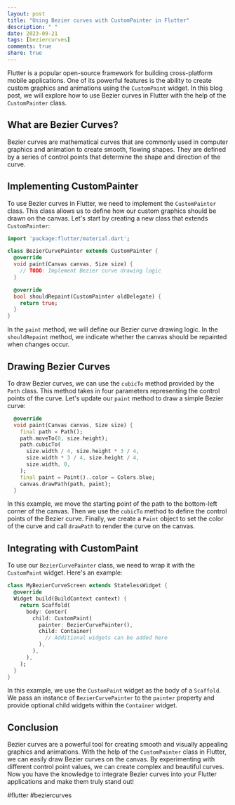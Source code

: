 ```yaml
---
layout: post
title: "Using Bezier curves with CustomPainter in Flutter"
description: " "
date: 2023-09-21
tags: [beziercurves]
comments: true
share: true
---
```


Flutter is a popular open-source framework for building cross-platform mobile applications. One of its powerful features is the ability to create custom graphics and animations using the `CustomPaint` widget. In this blog post, we will explore how to use Bezier curves in Flutter with the help of the `CustomPainter` class.

## What are Bezier Curves?

Bezier curves are mathematical curves that are commonly used in computer graphics and animation to create smooth, flowing shapes. They are defined by a series of control points that determine the shape and direction of the curve.

## Implementing CustomPainter

To use Bezier curves in Flutter, we need to implement the `CustomPainter` class. This class allows us to define how our custom graphics should be drawn on the canvas. Let's start by creating a new class that extends `CustomPainter`:

```dart
import 'package:flutter/material.dart';

class BezierCurvePainter extends CustomPainter {
  @override
  void paint(Canvas canvas, Size size) {
    // TODO: Implement Bezier curve drawing logic
  }

  @override
  bool shouldRepaint(CustomPainter oldDelegate) {
    return true;
  }
}
```

In the `paint` method, we will define our Bezier curve drawing logic. In the `shouldRepaint` method, we indicate whether the canvas should be repainted when changes occur.

## Drawing Bezier Curves

To draw Bezier curves, we can use the `cubicTo` method provided by the `Path` class. This method takes in four parameters representing the control points of the curve. Let's update our `paint` method to draw a simple Bezier curve:

```dart
  @override
  void paint(Canvas canvas, Size size) {
    final path = Path();
    path.moveTo(0, size.height);
    path.cubicTo(
      size.width / 4, size.height * 3 / 4,
      size.width * 3 / 4, size.height / 4,
      size.width, 0,
    );
    final paint = Paint()..color = Colors.blue;
    canvas.drawPath(path, paint);
  }
```

In this example, we move the starting point of the path to the bottom-left corner of the canvas. Then we use the `cubicTo` method to define the control points of the Bezier curve. Finally, we create a `Paint` object to set the color of the curve and call `drawPath` to render the curve on the canvas.

## Integrating with CustomPaint

To use our `BezierCurvePainter` class, we need to wrap it with the `CustomPaint` widget. Here's an example:

```dart
class MyBezierCurveScreen extends StatelessWidget {
  @override
  Widget build(BuildContext context) {
    return Scaffold(
      body: Center(
        child: CustomPaint(
          painter: BezierCurvePainter(),
          child: Container(
            // Additional widgets can be added here
          ),
        ),
      ),
    );
  }
}
```

In this example, we use the `CustomPaint` widget as the body of a `Scaffold`. We pass an instance of `BezierCurvePainter` to the `painter` property and provide optional child widgets within the `Container` widget.

## Conclusion

Bezier curves are a powerful tool for creating smooth and visually appealing graphics and animations. With the help of the `CustomPainter` class in Flutter, we can easily draw Bezier curves on the canvas. By experimenting with different control point values, we can create complex and beautiful curves. Now you have the knowledge to integrate Bezier curves into your Flutter applications and make them truly stand out!

#flutter #beziercurves